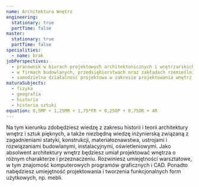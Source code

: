 ```yaml
---
name: Architektura Wnętrz
engineering:
  stationary: true
  partTime: false
master:
  stationary: true
  partTime: false
specialities:
  - name: brak
jobPerspectives:
  - pracownik w biurach projektowych architektonicznych i wnętrzarskich
  - w firmach budowlanych, przedsiębiorstwach oraz zakładach rzemieślniczych zajmujących się wytwarzaniem elementów wykończenia i wyposażenia wnętrz
  - samodzielna działalność projektowa w zakresie projektowania wnętrz, ich aranżacji i dekoratorstwie
maturaSubjects:
  - fizyka
  - geografia
  - historia
  - historia sztuki
equation: 0,5MP + 1,25MR + 1,75*FR + 0,25OP + 0,75OR + 4R
---
```


Na tym kierunku zdobędziesz wiedzę z zakresu historii i teorii architektury wnętrz i sztuk pięknych, a także niezbędną wiedzę inżynierską związaną z zagadnieniami statyki, konstrukcji, materiałoznawstwa, ustrojami i rozwiązaniami budowlanymi, instalacyjnymi, oświetleniowymi. Jako absolwent architektury wnętrz będziesz umiał projektować wnętrza o różnym charakterze i przeznaczeniu. Rozwiniesz umiejętności warsztatowe, w tym znajomość komputerowych programów graficznych i CAD. Ponadto nabędziesz umiejętność projektowania i tworzenia funkcjonalnych form użytkowych, np. mebli.
